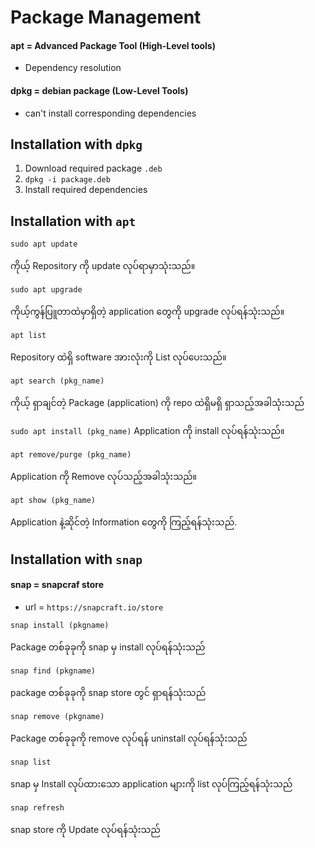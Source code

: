 
# Package Management 




#### apt   = Advanced Package Tool (High-Level tools)
- Dependency resolution

#### dpkg  = debian package (Low-Level Tools)
- can't install corresponding dependencies



## Installation with `dpkg`

1. Download required package `.deb`
2. `dpkg -i package.deb`
3. Install required dependencies 




## Installation with `apt`

````sudo apt update````

ကိုယ့် Repository ကို update လုပ်ရာမှာသုံးသည်။

```sudo apt upgrade```

ကိုယ့်ကွန်ပြူတာထဲမှာရှိတဲ့ application တွေကို upgrade လုပ်ရန်သုံးသည်။

```apt list```

Repository ထဲရှိ software အားလုံးကို List လုပ်ပေးသည်။

```apt search (pkg_name)```

ကိုယ့် ရှာချင်တဲ့ Package (application) ကို repo ထဲရှိမရှိ ရှာသည့်အခါသုံးသည်

```sudo apt install (pkg_name)```
Application ကို install လုပ်ရန်သုံးသည်။

```apt remove/purge (pkg_name)```

Application ကို Remove လုပ်သည့်အခါသုံးသည်။

```apt show (pkg_name)```

Application နဲ့ဆိုင်တဲ့ Information တွေကို ကြည့်ရန်သုံးသည်.


## Installation with `snap`

#### snap = snapcraf store
- url = `https://snapcraft.io/store`

```snap install (pkgname)```

Package တစ်ခုခုကို snap မှ install လုပ်ရန်သုံးသည်

```snap find (pkgname)```

package တစ်ခုခုကို snap store တွင် ရှာရန်သုံးသည်

```snap remove (pkgname)```

Package တစ်ခုခုကို remove လုပ်ရန် uninstall လုပ်ရန်သုံးသည်

```snap list```

snap မှ Install လုပ်ထားသော application များကို list လုပ်ကြည့်ရန်သုံးသည်

```snap refresh```

snap store ကို Update လုပ်ရန်သုံးသည်
